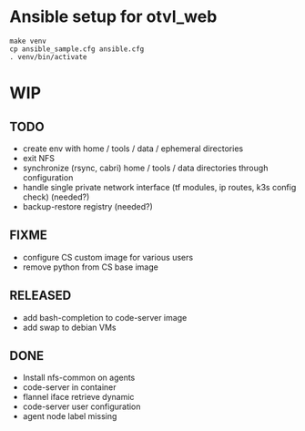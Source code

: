 # Ansible setup for otvl_web

    make venv
    cp ansible_sample.cfg ansible.cfg
    . venv/bin/activate

# WIP

## TODO

- create env with home / tools / data / ephemeral directories
- exit NFS
- synchronize (rsync, cabri) home / tools / data directories through configuration
- handle single private network interface (tf modules, ip routes, k3s config check) (needed?)
- backup-restore registry (needed?)

## FIXME

- configure CS custom image for various users
- remove python from CS base image

## RELEASED

- add bash-completion to code-server image
- add swap to debian VMs

## DONE

- Install nfs-common on agents
- code-server in container
- flannel iface retrieve dynamic
- code-server user configuration
- agent node label missing
